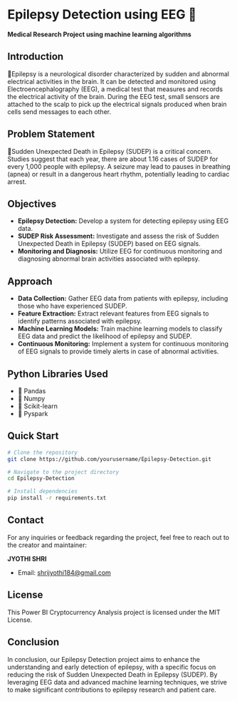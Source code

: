 # Epilepsy Detection using EEG 🧠

**Medical Research Project using machine learning algorithms**

## Introduction
📍Epilepsy is a neurological disorder characterized by sudden and abnormal electrical activities in the brain. It can be detected and monitored using Electroencephalography (EEG), a medical test that measures and records the electrical activity of the brain. During the EEG test, small sensors are attached to the scalp to pick up the electrical signals produced when brain cells send messages to each other.

## Problem Statement
🚀Sudden Unexpected Death in Epilepsy (SUDEP) is a critical concern. Studies suggest that each year, there are about 1.16 cases of SUDEP for every 1,000 people with epilepsy. A seizure may lead to pauses in breathing (apnea) or result in a dangerous heart rhythm, potentially leading to cardiac arrest.

## Objectives
- **Epilepsy Detection:** Develop a system for detecting epilepsy using EEG data.
- **SUDEP Risk Assessment:** Investigate and assess the risk of Sudden Unexpected Death in Epilepsy (SUDEP) based on EEG signals.
- **Monitoring and Diagnosis:** Utilize EEG for continuous monitoring and diagnosing abnormal brain activities associated with epilepsy.

## Approach
- **Data Collection:** Gather EEG data from patients with epilepsy, including those who have experienced SUDEP.
- **Feature Extraction:** Extract relevant features from EEG signals to identify patterns associated with epilepsy.
- **Machine Learning Models:** Train machine learning models to classify EEG data and predict the likelihood of epilepsy and SUDEP.
- **Continuous Monitoring:** Implement a system for continuous monitoring of EEG signals to provide timely alerts in case of abnormal activities.

## Python Libraries Used
- 🌟 Pandas
- 🌟 Numpy
- 🌟 Scikit-learn
- 🌟 Pyspark
  

## Quick Start
```bash
# Clone the repository
git clone https://github.com/yourusername/Epilepsy-Detection.git

# Navigate to the project directory
cd Epilepsy-Detection

# Install dependencies
pip install -r requirements.txt
```

## Contact
For any inquiries or feedback regarding the project, feel free to reach out to the creator and maintainer:

**JYOTHI SHRI**
- Email: [shrijyothi184@gmail.com](mailto:shrijyothi184@gmail.com)

## License
This Power BI Cryptocurrency Analysis project is licensed under the MIT License.

## Conclusion
In conclusion, our Epilepsy Detection project aims to enhance the understanding and early detection of epilepsy, with a specific focus on reducing the risk of Sudden Unexpected Death in Epilepsy (SUDEP). By leveraging EEG data and advanced machine learning techniques, we strive to make significant contributions to epilepsy research and patient care.

